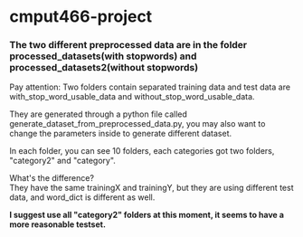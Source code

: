 # cmput466-project

### The two different preprocessed data are in the folder processed_datasets(with stopwords) and processed_datasets2(without stopwords)


Pay attention:
Two folders contain separated training data and test data are with_stop_word_usable_data and without_stop_word_usable_data.<br>

They are generated through a python file called generate_dataset_from_preprocessed_data.py, you may also want to change the parameters inside to generate different dataset.<br>

In each folder, you can see 10 folders, each categories got two folders, "category2" and "category".<br>
  
What's the difference?<br>
They have the same trainingX and trainingY, but they are using different test data, and word_dict is different as well.<br>

<b>I suggest use all "category2" folders at this moment, it seems to have a more reasonable testset.</b>
  
